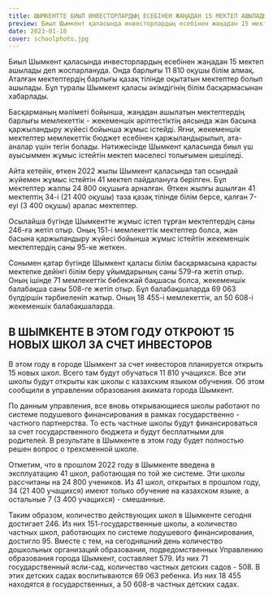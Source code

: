 ```yaml
---
title: ШЫМКЕНТТЕ БИЫЛ ИНВЕСТОРЛАРДЫҢ ЕСЕБІНЕН ЖАҢАДАН 15 МЕКТЕП АШЫЛАДЫ 
preview: Биыл Шымкент қаласында инвесторлардың есебінен жаңадан 15 мектеп ашылады деп жоспарлануда.
date: 2023-01-10
cover: schoolphoto.jpg
---
```

Биыл Шымкент қаласында инвесторлардың есебінен жаңадан 15 мектеп ашылады деп жоспарлануда. Онда барлығы 11 810 оқушы білім алмақ. Аталған мектептердің барлығы қазақ тілінде оқытатын мектептер болып ашылады. Бұл туралы Шымкент қаласы әкімдігінің білім басқармасынан хабарлады. 

Басқарманың мәліметі бойынша, жаңадан ашылатын мектептердің барлығы мемлекеттік - жекеменшік әріптестіктің аясында жан басына қаржыландыру жүйесі бойынша жұмыс істейді. Яғни, жекеменшік мектептер мемлекеттік бюджет есебінен қаржыландырылып, ата-аналар үшін тегін болады. Нәтижесінде Шымкент қаласында биыл үш ауысыммен жұмыс істейтін мектеп мәселесі толығымен шешіледі.

Айта кетейік, өткен 2022 жылы Шымкент қаласында тап осындай жүйемен жұмыс істейтін 41 мектеп пайдалануға берілген. Бұл мектептер жалпы 24 800 оқушыға арналған. Өткен жылғы ашылған 41 мектептің 34-і (21 400 оқушы) таза қазақ тілінде білім берсе, қалған 7-еуі (3 400 оқушы) аралас мектептер. 

Осылайша бүгінде Шымкентте жұмыс істеп тұрған мектептердің саны 246-ға жетіп отыр. Оның 151-і мемлекеттік мектептер болса, жан басына қаржыландыру жүйесі бойынша жұмыс істейтін жекеменшік мектептердің саны 95-ке жеткен. 

Сонымен қатар бүгінде Шымкент қаласы білім басқармасына қарасты мектепке дейінгі білім беру ұйымдарының саны 579-ға жетіп отыр. Оның ішінде 71 мемлекеттік бөбекжай бақшасы болса, жекеменшік балабақша саны 508-ге жетіп отыр. Бұл балабақшаларда 69 063 бүлдіршін тәрбиеленіп жатыр. Оның 18 455-і мемлекеттік, ал 50 608-і жекеменшік балабақшаларда. 

## В ШЫМКЕНТЕ В ЭТОМ ГОДУ ОТКРОЮТ 15 НОВЫХ ШКОЛ ЗА СЧЕТ ИНВЕСТОРОВ

В этом году в городе Шымкент за счет инвесторов планируется открыть 15 новых школ. Всего там будут обучаться 11 810 учащихся. Все эти школы будут открыты как школы с казахским языком обучения. Об этом сообщили в управлении образования акимата города Шымкент.

По данным управления, все вновь открывающиеся школы работают по системе подушевого финансирования в рамках государственно - частного партнерства. То есть частные школы будут финансироваться за счет государственного бюджета и будут бесплатными для родителей. В результате в Шымкенте в этом году будет полностью решен вопрос о трехсменной школе.

Отметим, что в прошлом 2022 году в Шымкенте введена в эксплуатацию 41 школ, работающая по той же системе. Эти школы рассчитаны на 24 800 учеников. Из 41 школ, открытых в прошлом году, 34 (21 400 учащихся) имеют только обучение на казахском языке, а остальные 7 (3 400 учащихся) - смешанные.

Таким образом, количество действующих школ в Шымкенте сегодня достигает 246. Из них 151-государственные школы, а количество частных школ, работающих по системе подушевого финансирования, достигло 95.
Вместе с тем, на сегодняшний день количество дошкольных организаций образования, подведомственных Управлению образования города Шымкент, составляет 579. Из них 71 государственный ясли-сад, количество частных детских садов - 508. В этих детских садах воспитываются 69 063 ребенка. Из них 18 455 находятся в государственных, а 50 608-в частных детских садах.